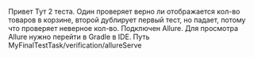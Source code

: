 Привет 
Тут 2 теста. Один проверяет верно ли отображается кол-во товаров в корзине, второй дублирует первый тест, но падает, потому что проверяет неверное кол-во.
Подключен Allure. Для просмотра Allure нужно перейти в Gradle в IDE. Путь MyFinalTestTask/verification/allureServe
